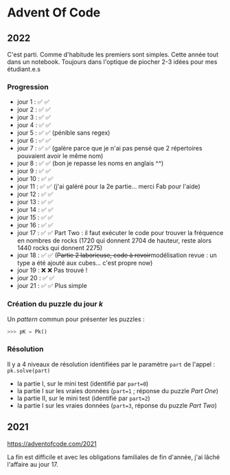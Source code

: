 # Advent Of Code 

## 2022

C'est parti. Comme d'habitude les premiers sont simples. Cette année tout dans un notebook. Toujours dans l'optique de piocher 2-3 idées pour mes étudiant.e.s

### Progression

- jour 1 : ✅ ✅
- jour 2 : ✅ ✅
- jour 3 : ✅ ✅
- jour 4 : ✅ ✅
- jour 5 : ✅ ✅ (pénible sans regex)
- jour 6 : ✅ ✅ 
- jour 7 : ✅ ✅ (galère parce que je n'ai pas pensé que 2 répertoires pouvaient avoir le même nom)
- jour 8 : ✅ ✅ (bon je repasse les noms en anglais ^^)
- jour 9 : ✅ ✅ 
- jour 10 : ✅ ✅ 
- jour 11 : ✅ ✅ (j'ai galéré pour la 2e partie... merci Fab pour l'aide)
- jour 12 : ✅ ✅
- jour 13 : ✅ ✅
- jour 14 : ✅ ✅
- jour 15 : ✅ ✅
- jour 16 : ✅ ✅ 
- jour 17 : ✅ ✅ Part Two : il faut exécuter le code pour trouver la fréquence en nombres de rocks (1720 qui donnent 2704 de hauteur, reste alors 1440 rocks qui donnent 2275)
- jour 18 : ✅ ✅ (~~Partie 2 laborieuse, code à revoir~~modélisation revue : un type a été ajouté aux cubes... c'est propre now) 
- jour 19 : ❌ ❌ Pas trouvé ! 
- jour 20 : ✅ ✅  
- jour 21 : ✅ ✅ Plus simple  
   


### Création du puzzle du jour $k$

Un _pattern_ commun pour présenter les puzzles :

```python
>>> pK = Pk()
```
### Résolution 

Il y a 4 niveaux de résolution identifiées par le paramètre `part` de l'appel : `pk.solve(part)`

- la partie I, sur le mini test (identifié par `part=0`)
- la partie I sur les vraies données (`part=1` ; réponse du puzzle _Part One_) 
- la partie II, sur le mini test (identifié par `part=2`)
- la partie I sur les vraies données (`part=3`, réponse du puzzle _Part Two_) 


## 2021

https://adventofcode.com/2021

La fin est difficile et avec les obligations familiales de fin d'année, j'ai lâché l'affaire au jour 17.

